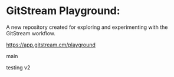 # GitStream Playground:

A new repository created for exploring and experimenting with the GitStream workflow.

https://app.gitstream.cm/playground

main

testing v2
